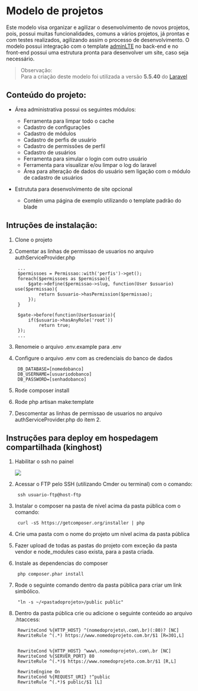 # Modelo de projetos

Este modelo visa organizar e agilizar o desenvolvimento de novos projetos, pois, possui
muitas funcionalidades, comuns a vários projetos, já prontas e com testes realizados, agilizando assim
o processo de desenvolvimento. O modelo possui integração com o 
template [adminLTE](https://adminlte.io/themes/AdminLTE/index2.html) no back-end
e no front-end possui uma estrutura pronta para desenvolver um site, caso seja necessário.

>Observação:
><br/>
>Para a criação deste modelo foi utilizada a versão **5.5.40** do [Laravel](https://laravel.com/docs/5.5)



## Conteúdo do projeto:
- Área administrativa possui os seguintes módulos:
    - Ferramenta para limpar todo o cache
    - Cadastro de configurações
    - Cadastro de módulos
    - Cadastro de perfis de usuário
    - Cadastro de permissões de perfil
    - Cadastro de usuários
    - Ferramenta para simular o login com outro usuário
    - Ferramenta para visualizar e/ou limpar o log do laravel
    - Área para alteração de dados do usuário sem ligação com o 
    módulo de cadastro de usuários
    
- Estrututa para desenvolvimento de site opcional
    - Contém uma página de exemplo utilizando o template padrão do blade

## Intruções de instalação:
1. Clone o projeto
2. Comentar as linhas de permissao de usuarios no arquivo authServiceProvider.php

        ...
        $permissoes = Permissao::with('perfis')->get();
        foreach($permissoes as $permissao){
            $gate->define($permissao->slug, function(User $usuario) use($permissao){
                return $usuario->hasPermission($permissao);
            });
        }
    
        $gate->before(function(User$usuario){
            if($usuario->hasAnyRole('root'))
                return true;
        });
        ...
3. Renomeie o arquivo .env.example para .env
4. Configure o arquivo .env com as credenciais do banco de dados
    
        DB_DATABASE=[nomedobanco]
        DB_USERNAME=[usuariodobanco]
        DB_PASSWORD=[senhadobanco]
    
4. Rode composer install
5. Rode php artisan make:template
6. Descomentar as linhas de permissao de usuarios no arquivo authServiceProvider.php do item 2.

## Instruções para deploy em hospedagem compartilhada (kinghost)

1. Habilitar o ssh no painel

    <img src="https://king.host/wiki/wp-content/uploads/2016/09/ativar-ssh.png"/>

2. Acessar o FTP pelo SSH (utilizando Cmder ou terminal) com o comando:
        
        ssh usuario-ftp@host-ftp
        
3. Instalar o composer na pasta de nível acima da pasta pública com o comando:

        curl -sS https://getcomposer.org/installer | php

4. Crie uma pasta com o nome do projeto um nível acima da pasta pública
5. Fazer upload de todas as pastas do projeto com exceção da pasta vendor e node_modules caso exista, para a pasta criada.
6. Instale as dependencias do composer
        
        php composer.phar install
        
7. Rode o seguinte comando dentro da pasta pública para criar um link simbólico.

        "ln -s ~/<pastadoprojeto>/public public"
        
8. Dentro da pasta pública crie ou adicione o seguinte conteúdo ao arquivo .htaccess:
        
        RewriteCond %{HTTP_HOST} ^(nomedoprojeto\.com\.br)(:80)? [NC]
        RewriteRule ^(.*) https://www.nomedoprojeto.com.br/$1 [R=301,L]
        
        
        RewriteCond %{HTTP_HOST} ^www\.nomedoprojeto\.com\.br [NC]
        RewriteCond %{SERVER_PORT} 80
        RewriteRule ^(.*)$ https://www.nomedoprojeto.com.br/$1 [R,L]
        
        RewriteEngine On
        RewriteCond %{REQUEST_URI} !^public
        RewriteRule ^(.*)$ public/$1 [L]